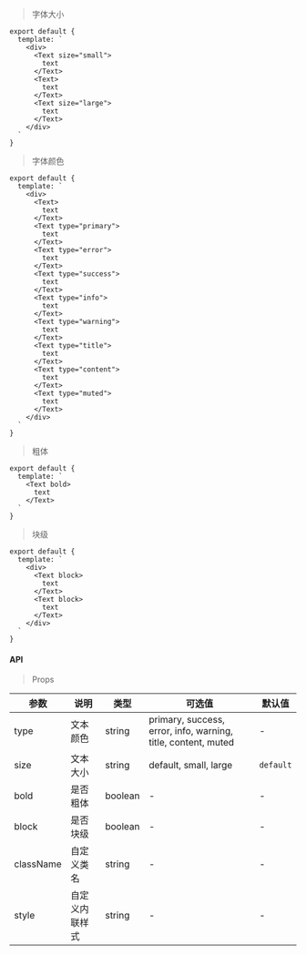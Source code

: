 > 字体大小

```
export default {
  template: `
    <div>
      <Text size="small">
        text
      </Text>
      <Text>
        text
      </Text>
      <Text size="large">
        text
      </Text>
    </div>
  `
}
```

> 字体颜色

```
export default {
  template: `
    <div>
      <Text>
        text
      </Text>
      <Text type="primary">
        text
      </Text>
      <Text type="error">
        text
      </Text>
      <Text type="success">
        text
      </Text>
      <Text type="info">
        text
      </Text>
      <Text type="warning">
        text
      </Text>
      <Text type="title">
        text
      </Text>
      <Text type="content">
        text
      </Text>
      <Text type="muted">
        text
      </Text>
    </div>
  `
}
```

> 粗体

```
export default {
  template: `
    <Text bold>
      text
    </Text>
  `
}
```

> 块级

```
export default {
  template: `
    <div>
      <Text block>
        text
      </Text>
      <Text block>
        text
      </Text>
    </div>
  `
}
```

#### API

> Props

参数 | 说明 | 类型 | 可选值 | 默认值
---|---|---|---|---
type | 文本颜色 | string | primary, success, error, info, warning, title, content, muted | -
size | 文本大小 | string | default, small, large | `default`
bold | 是否粗体 | boolean | - | -
block | 是否块级 | boolean | - | -
className | 自定义类名 | string | - | -
style | 自定义内联样式 | string | - | -